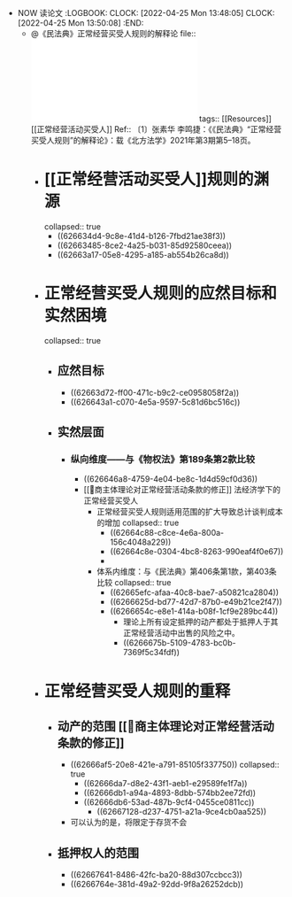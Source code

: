 - NOW 读论文
  :LOGBOOK:
  CLOCK: [2022-04-25 Mon 13:48:05]
  CLOCK: [2022-04-25 Mon 13:50:08]
  :END:
	- @《民法典》正常经营买受人规则的解释论
	  file:: ![《民法典》“正常经营买受人规则”的解释论_张素华 (1).pdf](../assets/《民法典》“正常经营买受人规则”的解释论_张素华_(1)_1650864512749_0.pdf)
	  tags:: [[Resources]] [[正常经营活动买受人]]
	  Ref:: 〔1〕张素华  李鸣捷：《《民法典》“正常经营买受人规则”的解释论》：载《北方法学》2021年第3期第5–18页。
		- # [[正常经营活动买受人]]规则的渊源
		  collapsed:: true
			- ((626634d4-9c8e-41d4-b126-7fbd21ae38f3))
			- ((62663485-8ce2-4a25-b031-85d92580ceea))
			- ((62663a17-05e8-4295-a185-ab554b26ca8d))
		- # 正常经营买受人规则的应然目标和实然困境
		  collapsed:: true
			- ## 应然目标
				- ((62663d72-ff00-471c-b9c2-ce0958058f2a))
				- ((626643a1-c070-4e5a-9597-5c81d6bc516c))
			- ## 实然层面
				- ### 纵向维度——与《物权法》第189条第2款比较
					- ((626646a8-4759-4e04-be8c-1d4d59cf0d36))
					- [[📝商主体理论对正常经营活动条款的修正]] 法经济学下的正常经营买受人
						- 正常经营买受人规则适用范围的扩大导致总计谈判成本的增加
						  collapsed:: true
							- ((62664c88-c8ce-4e6a-800a-156c4048a229))
							- ((62664c8e-0304-4bc8-8263-990eaf4f0e67))
							-
						- 体系内维度：与《民法典》第406条第1款，第403条比较
						  collapsed:: true
							- ((62665efc-afaa-40c8-bae7-a50821ca2804))
							- ((6266625d-bd77-42d7-87b0-e49b21ce2f47))
							- ((6266654c-e8e1-414a-b08f-1cf9e289bc44))
								- 理论上所有设定抵押的动产都处于抵押人于其正常经营活动中出售的风险之中。
								- ((6266675b-5109-4783-bc0b-7369f5c34fdf))
		- # 正常经营买受人规则的重释
			- ## 动产的范围 [[📝商主体理论对正常经营活动条款的修正]]
				- ((62666af5-20e8-421e-a791-85105f337750))
				  collapsed:: true
					- ((62666da7-d8e2-43f1-aeb1-e29589fe1f7a))
					- ((62666db1-a94a-4893-8dbb-574bb2ee72fd))
					- ((62666db6-53ad-487b-9cf4-0455ce0811cc))
						- ((62667128-d237-4751-a21a-9ce4cb0aa525))
				- 可以认为的是，将限定于存货不会
			- ## 抵押权人的范围
				- ((62667641-8486-42fc-ba20-88d307ccbcc3))
				- ((6266764e-381d-49a2-92dd-9f8a26252dcb))